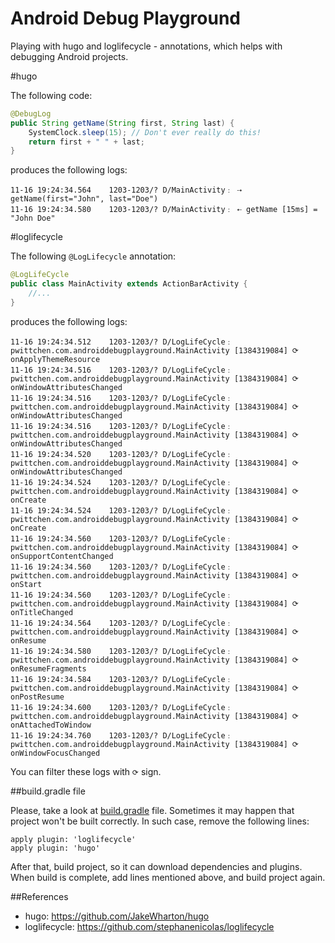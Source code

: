 Android Debug Playground
======================

Playing with hugo and loglifecycle - annotations, which helps with debugging Android projects.

#hugo

The following code:

```java
@DebugLog
public String getName(String first, String last) {
    SystemClock.sleep(15); // Don't ever really do this!
    return first + " " + last;
}
```

produces the following logs:

```
11-16 19:24:34.564    1203-1203/? D/MainActivity﹕ ⇢ getName(first="John", last="Doe")
11-16 19:24:34.580    1203-1203/? D/MainActivity﹕ ⇠ getName [15ms] = "John Doe"
```

#loglifecycle

The following `@LogLifecycle` annotation:

```java
@LogLifeCycle
public class MainActivity extends ActionBarActivity {
    //...
}
```

produces the following logs:

```
11-16 19:24:34.512    1203-1203/? D/LogLifeCycle﹕ pwittchen.com.androiddebugplayground.MainActivity [1384319084] ⟳ onApplyThemeResource
11-16 19:24:34.516    1203-1203/? D/LogLifeCycle﹕ pwittchen.com.androiddebugplayground.MainActivity [1384319084] ⟳ onWindowAttributesChanged
11-16 19:24:34.516    1203-1203/? D/LogLifeCycle﹕ pwittchen.com.androiddebugplayground.MainActivity [1384319084] ⟳ onWindowAttributesChanged
11-16 19:24:34.516    1203-1203/? D/LogLifeCycle﹕ pwittchen.com.androiddebugplayground.MainActivity [1384319084] ⟳ onWindowAttributesChanged
11-16 19:24:34.520    1203-1203/? D/LogLifeCycle﹕ pwittchen.com.androiddebugplayground.MainActivity [1384319084] ⟳ onWindowAttributesChanged
11-16 19:24:34.524    1203-1203/? D/LogLifeCycle﹕ pwittchen.com.androiddebugplayground.MainActivity [1384319084] ⟳ onCreate
11-16 19:24:34.524    1203-1203/? D/LogLifeCycle﹕ pwittchen.com.androiddebugplayground.MainActivity [1384319084] ⟳ onCreate
11-16 19:24:34.560    1203-1203/? D/LogLifeCycle﹕ pwittchen.com.androiddebugplayground.MainActivity [1384319084] ⟳ onSupportContentChanged
11-16 19:24:34.560    1203-1203/? D/LogLifeCycle﹕ pwittchen.com.androiddebugplayground.MainActivity [1384319084] ⟳ onStart
11-16 19:24:34.560    1203-1203/? D/LogLifeCycle﹕ pwittchen.com.androiddebugplayground.MainActivity [1384319084] ⟳ onTitleChanged
11-16 19:24:34.564    1203-1203/? D/LogLifeCycle﹕ pwittchen.com.androiddebugplayground.MainActivity [1384319084] ⟳ onResume
11-16 19:24:34.580    1203-1203/? D/LogLifeCycle﹕ pwittchen.com.androiddebugplayground.MainActivity [1384319084] ⟳ onResumeFragments
11-16 19:24:34.584    1203-1203/? D/LogLifeCycle﹕ pwittchen.com.androiddebugplayground.MainActivity [1384319084] ⟳ onPostResume
11-16 19:24:34.600    1203-1203/? D/LogLifeCycle﹕ pwittchen.com.androiddebugplayground.MainActivity [1384319084] ⟳ onAttachedToWindow
11-16 19:24:34.760    1203-1203/? D/LogLifeCycle﹕ pwittchen.com.androiddebugplayground.MainActivity [1384319084] ⟳ onWindowFocusChanged
```

You can filter these logs with `⟳` sign.

##build.gradle file

Please, take a look at [build.gradle](https://github.com/pwittchen/AndroidDebugPlayground/blob/master/app/build.gradle) file. Sometimes it may happen that project won't be built correctly. In such case, remove the following lines:

```
apply plugin: 'loglifecycle'
apply plugin: 'hugo'
```

After that, build project, so it can download dependencies and plugins. When build is complete, add lines mentioned above, and build project again.

##References
- hugo: https://github.com/JakeWharton/hugo
- loglifecycle: https://github.com/stephanenicolas/loglifecycle